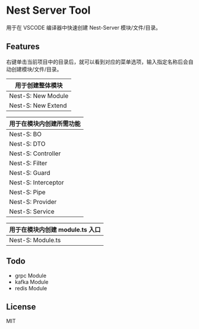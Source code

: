 # Nest Server Tool

用于在 VSCODE 编译器中快速创建 Nest-Server 模块/文件/目录。

## Features

右键单击当前项目中的目录后，就可以看到对应的菜单选项，输入指定名称后会自动创建模块/文件/目录。

| 用于创建整体模块 |
| --------------------------------|
| Nest-S: New Module              |
| Nest-S: New Extend              |

| 用于在模块内创建所需功能 |
| --------------------------------|
| Nest-S: BO                      |
| Nest-S: DTO                     |
| Nest-S: Controller              |
| Nest-S: Filter                  |
| Nest-S: Guard                   |
| Nest-S: Interceptor             |
| Nest-S: Pipe                    |
| Nest-S: Provider                |
| Nest-S: Service                 |

| 用于在模块内创建 module.ts 入口 |
| ------------------------------- |
| Nest-S: Module.ts               |

## Todo

- grpc Module
- kafka Module
- redis Module

## License

MIT